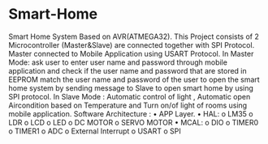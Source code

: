 # Smart-Home
Smart Home System Based on AVR(ATMEGA32).
This Project consists of 2 Microcontroller (Master&Slave) are connected together with SPI Protocol.
Master connected to Mobile Application using USART Protocol.
In Master Mode: ask user to enter user name and password through mobile application and check if the user name and password that are stored in EEPROM match the user name and password of the user to open the smart home system by sending message to Slave to open smart home by using SPI protocol.
In Slave Mode : Automatic control of light , Automatic open Aircondition based on Temperature and Turn on/of light of rooms using mobile application.
Software Architecture :
  •	APP Layer.
  •	HAL:
      o	LM35
      o	LDR
      o	LCD
      o	LED
      o	DC MOTOR
      o	SERVO MOTOR
  •	MCAL:
      o	DIO
      o	TIMER0
      o	TIMER1
      o	ADC
      o	External Interrupt
      o	USART 
      o	SPI


